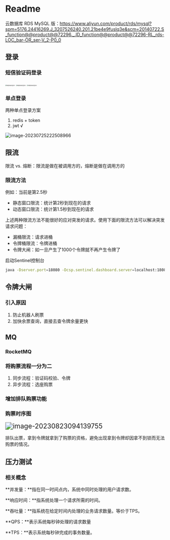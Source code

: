 # Readme



云数据库 RDS MySQL 版：https://www.aliyun.com/product/rds/mysql?spm=5176.24416269.J_3207526240.201.21be4e9fusIq3e&scm=20140722.S_function@@product@@72296._.ID_function@@product@@72296-RL_rds-LOC_bar-OR_ser-V_2-P0_0

## 登录

### 短信验证码登录

<img src="https://ali-pic-bed.oss-cn-beijing.aliyuncs.com/image/202307210803341.jpg" alt="短信验证码登录1" style="zoom:25%;" />

<img src="https://ali-pic-bed.oss-cn-beijing.aliyuncs.com/image/202307210803137.jpg" alt="短信验证码登录2" style="zoom:25%;" />

<img src="https://ali-pic-bed.oss-cn-beijing.aliyuncs.com/image/202307210803468.jpg" alt="短信验证码登录3" style="zoom:25%;" />

### 单点登录

两种单点登录方案

1. redis + token
2. jwt √

![image-20230725222508966](https://ali-pic-bed.oss-cn-beijing.aliyuncs.com/image/202307252225011.png)

## 限流

限流 vs. 熔断：限流是做在被调用方的，熔断是做在调用方的

### 限流方法

例如：当前是第2.5秒

- 静态窗口限流：统计第2秒到现在的请求
- 动态窗口限流：统计第1.5秒到现在的请求

上述两种限流方法不能很好的应对突发的请求。使用下面的限流方法可以解决突发请求问题：

- 漏桶限流：请求进桶
- 令牌桶限流：令牌进桶
- 令牌大闸：如一旦产生了1000个令牌就不再产生令牌了

启动Sentinel控制台

```bash
java -Dserver.port=18080 -Dcsp.sentinel.dashboard.server=localhost:18080 -Dproject.name=sentinel-dashboard -jar sentinel-dashboard-1.8.6.jar 
```



## 令牌大闸

### 引入原因

1. 防止机器人刷票
2. 加快余票查询，直接去查令牌余量更快

## MQ

### RocketMQ

### 将购票流程一分为二

1. 同步流程：验证码校验、令牌
2. 异步流程：选座购票

### 增加排队购票功能

### 购票时序图

<img src="https://ali-pic-bed.oss-cn-beijing.aliyuncs.com/image/202308230941803.png" alt="image-20230823094139755" style="zoom:150%;" />

排队出票，拿到令牌就拿到了购票的资格，避免出现拿到令牌却因拿不到锁而无法购票的情况。



## 压力测试

### 相关概念

**并发量：**指在同一时间点内，系统中同时处理的用户请求数。

**响应时间：**指系统处理一个请求所需的时间。

**吞吐量：**指系统在给定时间内处理的业务请求数量。等价于TPS。

**QPS：**表示系统每秒钟处理的请求数量

**TPS：**表示系统每秒钟完成的事务数量。
